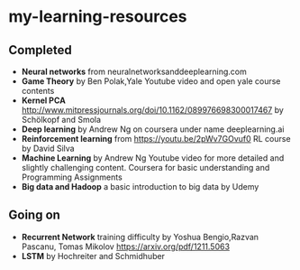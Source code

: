 # my-learning-resources

## Completed
* **Neural networks** from neuralnetworksanddeeplearning.com
* **Game Theory** by Ben Polak,Yale Youtube video and open yale course contents
* **Kernel PCA** http://www.mitpressjournals.org/doi/10.1162/089976698300017467 by Schölkopf and Smola
* **Deep learning** by Andrew Ng on coursera under name deeplearning.ai
* **Reinforcement learning** from https://youtu.be/2pWv7GOvuf0 RL course by David Silva
* **Machine Learning** by Andrew Ng  Youtube video for more detailed and slightly challenging content. Coursera for basic understanding and Programming Assignments
* **Big data and Hadoop** a basic introduction to big data by Udemy

## Going on
* **Recurrent Network** training difficulty by Yoshua Bengio,Razvan Pascanu, Tomas Mikolov https://arxiv.org/pdf/1211.5063
* **LSTM** by Hochreiter and Schmidhuber 



